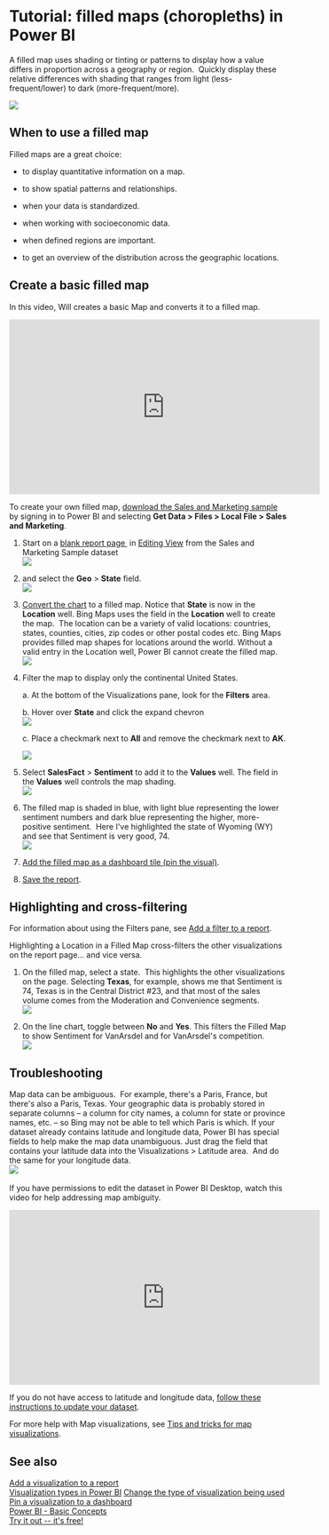 ﻿<properties
   pageTitle="Tutorial: Filled Maps (Choropleths) in Power BI"
   description="Documentation - tutorial on creating Filled Maps (Choropleths) in Power BI"
   services="powerbi"
   documentationCenter=""
   authors="mihart"
   manager="mblythe"
   backup=""
   editor=""
   tags=""
   featuredVideoId="Co2z9b-s_yM"
   qualityFocus="no"
   qualityDate=""/>

<tags
   ms.service="powerbi"
   ms.devlang="NA"
   ms.topic="article"
   ms.tgt_pltfrm="NA"
   ms.workload="powerbi"
   ms.date="08/10/2016"
   ms.author="mihart"/>

# Tutorial: filled maps (choropleths) in Power BI  

A filled map uses shading or tinting or patterns to display how a value differs in proportion across a geography or region.  Quickly display these relative differences with shading that ranges from light (less-frequent/lower) to dark (more-frequent/more).    

![](media/powerbi-service-tutorial-filled-maps-choropleths/large_map.png)

## When to use a filled map  
Filled maps are a great choice:

-   to display quantitative information on a map.

-   to show spatial patterns and relationships.

-   when your data is standardized.

-   when working with socioeconomic data.

-   when defined regions are important.

-   to get an overview of the distribution across the geographic locations.

## Create a basic filled map
In this video, Will creates a basic Map and converts it to a filled map.

<iframe width="560" height="315" src="https://www.youtube.com/embed/mGkdiZF8GEM" frameborder="0" allowfullscreen></iframe>

To create your own filled map, [download the Sales and Marketing sample](powerbi-sample-downloads.md) by signing in to Power BI and selecting **Get Data \> Files \> Local File \> Sales and Marketing**.


1.  Start on a [blank report page ](powerbi-service-add-a-page-to-a-report.md) in [Editing View](powerbi-service-interact-with-a-report-in-editing-view.md) from the Sales and Marketing Sample dataset  
![](media/powerbi-service-tutorial-filled-maps-choropleths/img001.png)

2.  and select the **Geo** \> **State** field.    
![](media/powerbi-service-tutorial-filled-maps-choropleths/img002.png)

3.  [Convert the chart](powerbi-service-change-the-type-of-visualization-in-a-report.md) to a filled map. Notice that **State** is now in the **Location** well. Bing Maps uses the field in the **Location** well to create the map.  The location can be a variety of valid locations: countries, states, counties, cities, zip codes or other postal codes etc. Bing Maps provides filled map shapes for locations around the world. Without a valid entry in the Location well, Power BI cannot create the filled map.  
![](media/powerbi-service-tutorial-filled-maps-choropleths/img003.png)

4.  Filter the map to display only the continental United States.

	a.  At the bottom of the Visualizations pane, look for the **Filters** area.

	b.  Hover over **State** and click the expand chevron  
    ![](media/powerbi-service-tutorial-filled-maps-choropleths/img004.png)

	c.  Place a checkmark next to **All** and remove the checkmark next to **AK**.

    ![](media/powerbi-service-tutorial-filled-maps-choropleths/img005.png)

5.  Select **SalesFact** \> **Sentiment** to add it to the **Values** well. The field in the **Values** well controls the map shading.  
![](media/powerbi-service-tutorial-filled-maps-choropleths/img006.png)

6.  The filled map is shaded in blue, with light blue representing the lower sentiment numbers and dark blue representing the higher, more-positive sentiment.  Here I've highlighted the state of Wyoming (WY) and see that Sentiment is very good, 74.  
![](media/powerbi-service-tutorial-filled-maps-choropleths/img007.png)

7.  [Add the filled map as a dashboard tile (pin the visual)](powerbi-service-dashboard-tiles.md). 

8.  [Save the report](powerbi-service-save-a-report.md).

## Highlighting and cross-filtering  
For information about using the Filters pane, see [Add a filter to a report](powerbi-service-add-a-filter-to-a-report.md).

Highlighting a Location in a Filled Map cross-filters the other visualizations on the report page... and vice versa.

1.  On the filled map, select a state.  This highlights the other visualizations on the page. Selecting **Texas**, for example, shows me that Sentiment is 74, Texas is in the Central District \#23, and that most of the sales volume comes from the Moderation and Convenience segments.   
    ![](media/powerbi-service-tutorial-filled-maps-choropleths/img008.png)

2.  On the line chart, toggle between **No** and **Yes**. This filters the Filled Map to show Sentiment for VanArsdel and for VanArsdel's competition.  
    ![](media/powerbi-service-tutorial-filled-maps-choropleths/img009.gif)

## Troubleshooting  
Map data can be ambiguous.  For example, there's a Paris, France, but there's also a Paris, Texas. Your geographic data is probably stored in separate columns – a column for city names, a column for state or province names, etc. – so Bing may not be able to tell which Paris is which. If your dataset already contains latitude and longitude data, Power BI has special fields to help make the map data unambiguous. Just drag the field that contains your latitude data into the Visualizations \> Latitude area.  And do the same for your longitude data.  
![](media/powerbi-service-tutorial-filled-maps-choropleths/PBI_Latitude.png) 

If you have permissions to edit the dataset in Power BI Desktop, watch this video for help addressing map ambiguity.

<iframe width="560" height="315" src="https://www.youtube.com/embed/Co2z9b-s_yM" frameborder="0" allowfullscreen></iframe>

If you do not have access to latitude and longitude data, [follow these instructions to update your dataset](https://support.office.com/article/Maps-in-Power-View-8A9B2AF3-A055-4131-A327-85CC835271F7).

For more help with Map visualizations, see [Tips and tricks for map visualizations](powerbi-service-tips-and-tricks-for-power-bi-map-visualizations).

## See also  
 [Add a visualization to a report](https://powerbi.uservoice.com/knowledgebase/articles/441777)  
 [Visualization types in Power BI](powerbi-service-visualization-types-for-reports-and-q-and-a.md)
 [Change the type of visualization being used](powerbi-service-change-the-type-of-visualization-in-a-report.md)
 [Pin a visualization to a dashboard](powerbi-service-pin-a-tile-to-a-dashboard-from-a-report.md)  
 [Power BI - Basic Concepts](powerbi-service-basic-concepts.md)  
[Try it out -- it's free!](https://powerbi.com/)  
